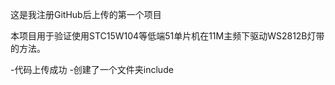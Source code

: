 这是我注册GitHub后上传的第一个项目

本项目用于验证使用STC15W104等低端51单片机在11M主频下驱动WS2812B灯带的方法。

  -代码上传成功
  -创建了一个文件夹include
  
